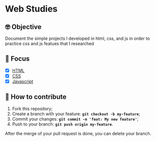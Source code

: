 # Web Studies

## 🤓 Objective

Document the simple projects I developed in html, css, and js in order to practice css and js featues that I researched

## 🏃 Focus

- [X] [HTML](https://developer.mozilla.org/pt-BR/docs/Web/HTML)
- [X] [CSS](https://developer.mozilla.org/pt-BR/docs/Web/CSS)
- [X] [Javascript](https://developer.mozilla.org/pt-BR/docs/Web/JavaScript)

## 🤔 How to contribute

1. Fork this repository;
2. Create a branch with your feature: **`git checkout -b my-feature`**;
3. Commit your changes: **`git commit -m 'feat: My new feature'`**;
4. Push to your branch: **`git push origin my-feature`**.

After the merge of your pull request is done, you can delete your branch. 
